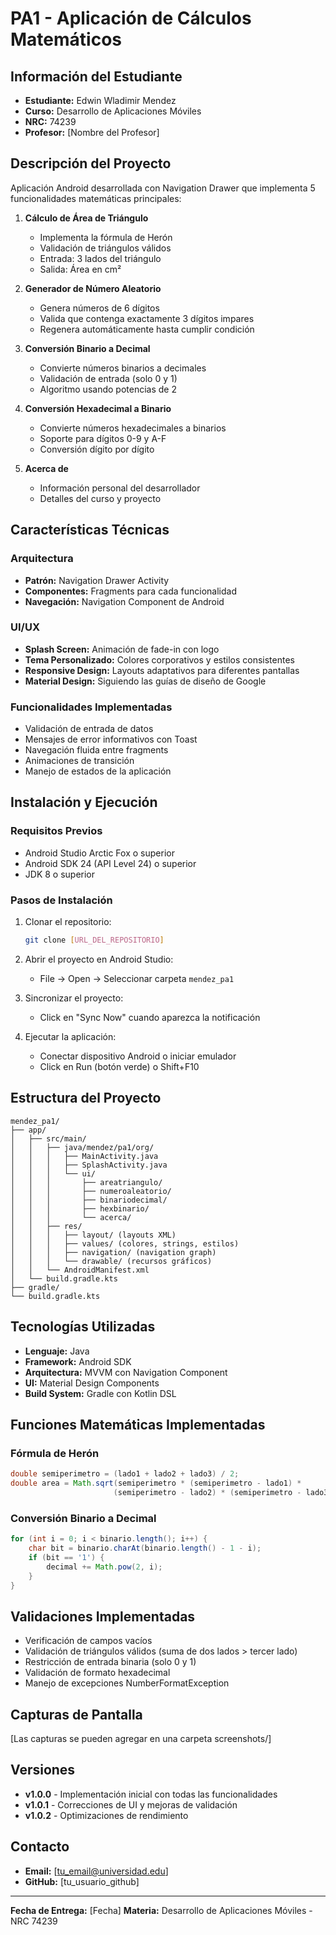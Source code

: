 # PA1 - Aplicación de Cálculos Matemáticos

## Información del Estudiante
- **Estudiante:** Edwin Wladimir Mendez
- **Curso:** Desarrollo de Aplicaciones Móviles
- **NRC:** 74239
- **Profesor:** [Nombre del Profesor]

## Descripción del Proyecto
Aplicación Android desarrollada con Navigation Drawer que implementa 5 funcionalidades matemáticas principales:

1. **Cálculo de Área de Triángulo**
   - Implementa la fórmula de Herón
   - Validación de triángulos válidos
   - Entrada: 3 lados del triángulo
   - Salida: Área en cm²

2. **Generador de Número Aleatorio**
   - Genera números de 6 dígitos
   - Valida que contenga exactamente 3 dígitos impares
   - Regenera automáticamente hasta cumplir condición

3. **Conversión Binario a Decimal**
   - Convierte números binarios a decimales
   - Validación de entrada (solo 0 y 1)
   - Algoritmo usando potencias de 2

4. **Conversión Hexadecimal a Binario**
   - Convierte números hexadecimales a binarios
   - Soporte para dígitos 0-9 y A-F
   - Conversión dígito por dígito

5. **Acerca de**
   - Información personal del desarrollador
   - Detalles del curso y proyecto

## Características Técnicas

### Arquitectura
- **Patrón:** Navigation Drawer Activity
- **Componentes:** Fragments para cada funcionalidad
- **Navegación:** Navigation Component de Android

### UI/UX
- **Splash Screen:** Animación de fade-in con logo
- **Tema Personalizado:** Colores corporativos y estilos consistentes
- **Responsive Design:** Layouts adaptativos para diferentes pantallas
- **Material Design:** Siguiendo las guías de diseño de Google

### Funcionalidades Implementadas
- Validación de entrada de datos
- Mensajes de error informativos con Toast
- Navegación fluida entre fragments
- Animaciones de transición
- Manejo de estados de la aplicación

## Instalación y Ejecución

### Requisitos Previos
- Android Studio Arctic Fox o superior
- Android SDK 24 (API Level 24) o superior
- JDK 8 o superior

### Pasos de Instalación
1. Clonar el repositorio:
   ```bash
   git clone [URL_DEL_REPOSITORIO]
   ```

2. Abrir el proyecto en Android Studio:
   - File -> Open -> Seleccionar carpeta `mendez_pa1`

3. Sincronizar el proyecto:
   - Click en "Sync Now" cuando aparezca la notificación

4. Ejecutar la aplicación:
   - Conectar dispositivo Android o iniciar emulador
   - Click en Run (botón verde) o Shift+F10

## Estructura del Proyecto

```
mendez_pa1/
├── app/
│   ├── src/main/
│   │   ├── java/mendez/pa1/org/
│   │   │   ├── MainActivity.java
│   │   │   ├── SplashActivity.java
│   │   │   └── ui/
│   │   │       ├── areatriangulo/
│   │   │       ├── numeroaleatorio/
│   │   │       ├── binariodecimal/
│   │   │       ├── hexbinario/
│   │   │       └── acerca/
│   │   ├── res/
│   │   │   ├── layout/ (layouts XML)
│   │   │   ├── values/ (colores, strings, estilos)
│   │   │   ├── navigation/ (navigation graph)
│   │   │   └── drawable/ (recursos gráficos)
│   │   └── AndroidManifest.xml
│   └── build.gradle.kts
├── gradle/
└── build.gradle.kts
```

## Tecnologías Utilizadas
- **Lenguaje:** Java
- **Framework:** Android SDK
- **Arquitectura:** MVVM con Navigation Component
- **UI:** Material Design Components
- **Build System:** Gradle con Kotlin DSL

## Funciones Matemáticas Implementadas

### Fórmula de Herón
```java
double semiperimetro = (lado1 + lado2 + lado3) / 2;
double area = Math.sqrt(semiperimetro * (semiperimetro - lado1) * 
                       (semiperimetro - lado2) * (semiperimetro - lado3));
```

### Conversión Binario a Decimal
```java
for (int i = 0; i < binario.length(); i++) {
    char bit = binario.charAt(binario.length() - 1 - i);
    if (bit == '1') {
        decimal += Math.pow(2, i);
    }
}
```

## Validaciones Implementadas
- Verificación de campos vacíos
- Validación de triángulos válidos (suma de dos lados > tercer lado)
- Restricción de entrada binaria (solo 0 y 1)
- Validación de formato hexadecimal
- Manejo de excepciones NumberFormatException

## Capturas de Pantalla
[Las capturas se pueden agregar en una carpeta screenshots/]

## Versiones
- **v1.0.0** - Implementación inicial con todas las funcionalidades
- **v1.0.1** - Correcciones de UI y mejoras de validación
- **v1.0.2** - Optimizaciones de rendimiento

## Contacto
- **Email:** [tu_email@universidad.edu]
- **GitHub:** [tu_usuario_github]

---
**Fecha de Entrega:** [Fecha]
**Materia:** Desarrollo de Aplicaciones Móviles - NRC 74239